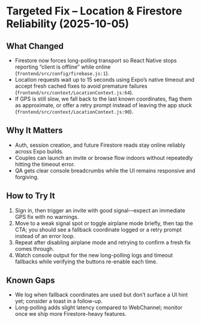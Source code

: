 # Targeted Fix – Location & Firestore Reliability (2025-10-05)

## What Changed
- Firestore now forces long-polling transport so React Native stops reporting “client is offline” while online (`frontend/src/config/firebase.js:1`).
- Location requests wait up to 15 seconds using Expo’s native timeout and accept fresh cached fixes to avoid premature failures (`frontend/src/context/LocationContext.js:64`).
- If GPS is still slow, we fall back to the last known coordinates, flag them as approximate, or offer a retry prompt instead of leaving the app stuck (`frontend/src/context/LocationContext.js:90`).

## Why It Matters
- Auth, session creation, and future Firestore reads stay online reliably across Expo builds.
- Couples can launch an invite or browse flow indoors without repeatedly hitting the timeout error.
- QA gets clear console breadcrumbs while the UI remains responsive and forgiving.

## How to Try It
1. Sign in, then trigger an invite with good signal—expect an immediate GPS fix with no warnings.
2. Move to a weak signal spot or toggle airplane mode briefly, then tap the CTA; you should see a fallback coordinate logged or a retry prompt instead of an error loop.
3. Repeat after disabling airplane mode and retrying to confirm a fresh fix comes through.
4. Watch console output for the new long-polling logs and timeout fallbacks while verifying the buttons re-enable each time.

## Known Gaps
- We log when fallback coordinates are used but don’t surface a UI hint yet; consider a toast in a follow-up.
- Long-polling adds slight latency compared to WebChannel; monitor once we ship more Firestore-heavy features.
